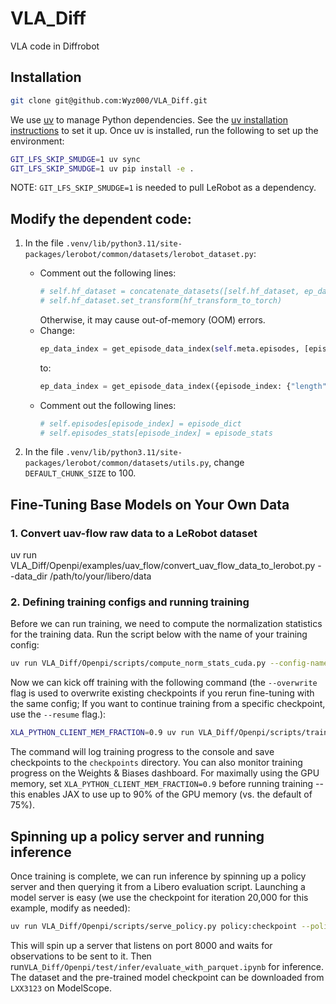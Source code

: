 # VLA_Diff
VLA code in Diffrobot

## Installation

```bash
git clone git@github.com:Wyz000/VLA_Diff.git

```

We use [uv](https://docs.astral.sh/uv/) to manage Python dependencies. See the [uv installation instructions](https://docs.astral.sh/uv/getting-started/installation/) to set it up. Once uv is installed, run the following to set up the environment:

```bash
GIT_LFS_SKIP_SMUDGE=1 uv sync
GIT_LFS_SKIP_SMUDGE=1 uv pip install -e .
```

NOTE: `GIT_LFS_SKIP_SMUDGE=1` is needed to pull LeRobot as a dependency.

## Modify the dependent code:

1. In the file `.venv/lib/python3.11/site-packages/lerobot/common/datasets/lerobot_dataset.py`:
   - Comment out the following lines:
     ```python
     # self.hf_dataset = concatenate_datasets([self.hf_dataset, ep_dataset])
     # self.hf_dataset.set_transform(hf_transform_to_torch)
     ```
     Otherwise, it may cause out-of-memory (OOM) errors.
   - Change:
     ```python
     ep_data_index = get_episode_data_index(self.meta.episodes, [episode_index])
     ```
     to:
     ```python
     ep_data_index = get_episode_data_index({episode_index: {"length": episode_length}}, [episode_index])
     ```
   - Comment out the following lines:
     ```python
     # self.episodes[episode_index] = episode_dict
     # self.episodes_stats[episode_index] = episode_stats
     ```

2. In the file `.venv/lib/python3.11/site-packages/lerobot/common/datasets/utils.py`, change `DEFAULT_CHUNK_SIZE` to 100.

## Fine-Tuning Base Models on Your Own Data
### 1. Convert uav-flow raw data to a LeRobot dataset

uv run VLA_Diff/Openpi/examples/uav_flow/convert_uav_flow_data_to_lerobot.py --data_dir /path/to/your/libero/data

### 2. Defining training configs and running training
Before we can run training, we need to compute the normalization statistics for the training data. Run the script below with the name of your training config:

```bash
uv run VLA_Diff/Openpi/scripts/compute_norm_stats_cuda.py --config-name pi0_uav_low_mem_finetune
```

Now we can kick off training with the following command (the `--overwrite` flag is used to overwrite existing checkpoints if you rerun fine-tuning with the same config; If you want to continue training from a specific checkpoint, use the `--resume` flag.):

```bash
XLA_PYTHON_CLIENT_MEM_FRACTION=0.9 uv run VLA_Diff/Openpi/scripts/train.py --exp-name=my_experiment --resume
```

The command will log training progress to the console and save checkpoints to the `checkpoints` directory. You can also monitor training progress on the Weights & Biases dashboard. For maximally using the GPU memory, set `XLA_PYTHON_CLIENT_MEM_FRACTION=0.9` before running training -- this enables JAX to use up to 90% of the GPU memory (vs. the default of 75%).

## Spinning up a policy server and running inference

Once training is complete, we can run inference by spinning up a policy server and then querying it from a Libero evaluation script. Launching a model server is easy (we use the checkpoint for iteration 20,000 for this example, modify as needed):

```bash
uv run VLA_Diff/Openpi/scripts/serve_policy.py policy:checkpoint --policy.config=pi0_uav_low_mem_finetune --policy.dir=checkpoints/pi0_uav_low_mem_finetune/pi0_uav_low_mem_finetune_3w_0801/100000
```

This will spin up a server that listens on port 8000 and waits for observations to be sent to it.
Then run`VLA_Diff/Openpi/test/infer/evaluate_with_parquet.ipynb`
for inference. The dataset and the pre-trained model checkpoint can be downloaded from `LXX3123` on ModelScope.